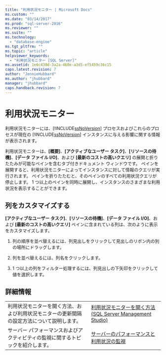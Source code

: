 ```yaml
---
title: "利用状況モニター | Microsoft Docs"
ms.custom: ""
ms.date: "03/14/2017"
ms.prod: "sql-server-2016"
ms.reviewer: ""
ms.suite: ""
ms.technology: 
  - "database-engine"
ms.tgt_pltfrm: ""
ms.topic: "article"
helpviewer_keywords: 
  - "利用状況モニター [SQL Server]"
ms.assetid: 1e6c430d-3a2a-468e-a3d5-ef5459c36c15
caps.latest.revision: 7
author: "JennieHubbard"
ms.author: "jhubbard"
manager: "jhubbard"
caps.handback.revision: 7
---
```

# 利用状況モニター
  利用状況モニターには、[!INCLUDE[ssNoVersion](../../includes/ssnoversion-md.md)] プロセスおよびこれらのプロセスが現在の [!INCLUDE[ssNoVersion](../../includes/ssnoversion-md.md)] インスタンスに与える影響に関する情報が表示されます。  
  
 利用状況モニターは、**[概要]**、**[アクティブなユーザー タスク]**、**[リソースの待機]**、**[データ ファイル I/O]**、および **[最新のコストの高いクエリ]** の展開と折りたたみが可能なペインを含むタブ付きドキュメント ウィンドウです。 ペインを展開すると、利用状況モニターによってインスタンスに対して情報のクエリが実行されます。 ペインを折りたたむと、そのペインのすべての利用状況クエリが停止します。 1 つ以上のペインを同時に展開し、インスタンスのさまざまな利用状況を表示することができます。  
 
 ## 列をカスタマイズする 
 **[アクティブなユーザー タスク]**、**[リソースの待機]**、**[データ ファイル I/O]**、および **[最新のコストの高いクエリ]** ペインに含まれている列は、次のように表示をカスタマイズします。  
  
1.  列の順序を並べ替えるには、列見出しをクリックして見出しのリボン内の別の場所にドラッグします。  
  
2.  列を並べ替えるには、列名をクリックします。  
  
3.  1 つ以上の列をフィルター処理するには、列見出しの下矢印をクリックして値を選択します。  
  
## 詳細情報  
   
|||  
|-|-|  
|利用状況モニターを開く方法、および利用状況モニターの更新間隔の設定方法について説明します。|[利用状況モニターを開く方法 &#40;SQL Server Management Studio&#41;](../../relational-databases/performance-monitor/open-activity-monitor-sql-server-management-studio.md)|  
|サーバー パフォーマンスおよびアクティビティの監視に関するトピックを紹介します。|[サーバーのパフォーマンスと利用状況の監視](../../relational-databases/performance/server-performance-and-activity-monitoring.md)|  
  
  
